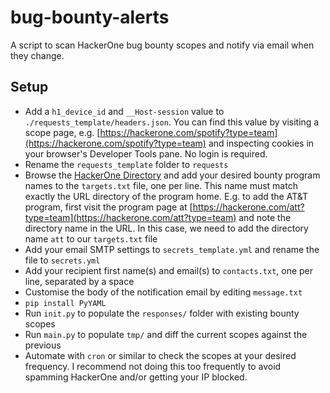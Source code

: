 bug-bounty-alerts
===

A script to scan HackerOne bug bounty scopes and notify via email when they change.

## Setup


- Add a `h1_device_id` and `__Host-session` value to `./requests_template/headers.json`. You can find this value by visiting a scope page, e.g. [https://hackerone.com/spotify?type=team](https://hackerone.com/spotify?type=team) and inspecting cookies in your browser's Developer Tools pane. No login is required.
- Rename the `requests_template` folder to `requests`
- Browse the [HackerOne Directory](https://hackerone.com/directory/programs?order_direction=DESC&order_field=resolved_report_count) and add your desired bounty program names to the `targets.txt` file, one per line. This name must match exactly the URL directory of the program home. E.g. to add the AT&T program, first visit the program page at [https://hackerone.com/att?type=team](https://hackerone.com/att?type=team) and note the directory name in the URL. In this case, we need to add the directory name `att` to our `targets.txt` file
- Add your email SMTP settings to `secrets_template.yml` and rename the file to `secrets.yml`
- Add your recipient first name(s) and email(s) to `contacts.txt`, one per line, separated by a space
- Customise the body of the notification email by editing `message.txt`
- `pip install PyYAML`
- Run `init.py` to populate the `responses/` folder with existing bounty scopes
- Run `main.py` to populate `tmp/` and diff the current scopes against the previous 
- Automate with `cron` or similar to check the scopes at your desired frequency. I recommend not doing this too frequently to avoid spamming HackerOne and/or getting your IP blocked.